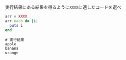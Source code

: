 実行結果にある結果を得るように`XXXX`に適したコードを選べ
```ruby
arr = XXXX
arr.each do |i|
  puts i
end
```
```
# 実行結果
apple
banana
orange
```
